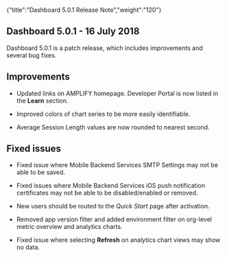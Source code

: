 {"title":"Dashboard 5.0.1 Release Note","weight":"120"}

## Dashboard 5.0.1 - 16 July 2018

Dashboard 5.0.1 is a patch release, which includes improvements and several bug fixes.

## Improvements

* Updated links on AMPLIFY homepage. Developer Portal is now listed in the **Learn** section.

* Improved colors of chart series to be more easily identifiable.

* Average Session Length values are now rounded to nearest second.


## Fixed issues

* Fixed issue where Mobile Backend Services SMTP Settings may not be able to be saved.

* Fixed issues where Mobile Backend Services iOS push notification certificates may not be able to be disabled/enabled or removed.

* New users should be routed to the _Quick Start_ page after activation.

* Removed app version filter and added environment filter on org-level metric overview and analytics charts.

* Fixed issue where selecting **Refresh** on analytics chart views may show no data.
